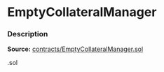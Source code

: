 # EmptyCollateralManager

### Description <a href="description" id="description"></a>

**Source:** [contracts/EmptyCollateralManager.sol](https://github.com/perifinance/peri-finance/blob/master/contracts/EmptyCollateralManager.sol)

.sol
